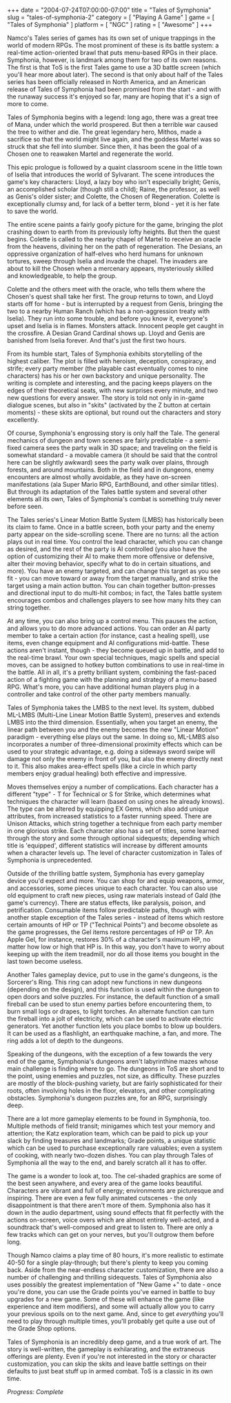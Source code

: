 +++
date = "2004-07-24T07:00:00-07:00"
title = "Tales of Symphonia"
slug = "tales-of-symphonia-2"
category = [ "Playing A Game" ]
game = [ "Tales of Symphonia" ]
platform = [ "NGC" ]
rating = [ "Awesome" ]
+++

Namco's Tales series of games has its own set of unique trappings in the world of modern RPGs. The most prominent of these is its battle system: a real-time action-oriented brawl that puts menu-based RPGs in their place. Symphonia, however, is landmark among them for two of its own reasons. The first is that ToS is the first Tales game to use a 3D battle screen (which you'll hear more about later). The second is that only about half of the Tales series has been officially released in North America, and an American release of Tales of Symphonia had been promised from the start - and with the runaway success it's enjoyed so far, many are hoping that it's a sign of more to come.

Tales of Symphonia begins with a legend: long ago, there was a great tree of Mana, under which the world prospered. But then a terrible war caused the tree to wither and die. The great legendary hero, Mithos, made a sacrifice so that the world might live again, and the goddess Martel was so struck that she fell into slumber. Since then, it has been the goal of a Chosen one to reawaken Martel and regenerate the world.

This epic prologue is followed by a quaint classroom scene in the little town of Iselia that introduces the world of Sylvarant. The scene introduces the game's key characters: Lloyd, a lazy boy who isn't especially bright; Genis, an accomplished scholar (though still a child); Raine, the professor, as well as Genis's older sister; and Colette, the Chosen of Regeneration. Colette is exceptionally clumsy and, for lack of a better term, blond - yet it is her fate to save the world.

The entire scene paints a fairly goofy picture for the game, bringing the plot crashing down to earth from its previously lofty heights. But then the quest begins. Colette is called to the nearby chapel of Martel to receive an oracle from the heavens, divining her on the path of regeneration. The Desians, an oppressive organization of half-elves who herd humans for unknown tortures, sweep through Iselia and invade the chapel. The invaders are about to kill the Chosen when a mercenary appears, mysteriously skilled and knowledgeable, to help the group.

Colette and the others meet with the oracle, who tells them where the Chosen's quest shall take her first. The group returns to town, and Lloyd starts off for home - but is interrupted by a request from Genis, bringing the two to a nearby Human Ranch (which has a non-aggression treaty with Iselia). They run into some trouble, and before you know it, everyone's upset and Iselia is in flames. Monsters attack. Innocent people get caught in the crossfire. A Desian Grand Cardinal shows up. Lloyd and Genis are banished from Iselia forever. And that's just the first two hours.

From its humble start, Tales of Symphonia exhibits storytelling of the highest caliber. The plot is filled with heroism, deception, conspiracy, and strife; every party member (the playable cast eventually comes to nine characters) has his or her own backstory and unique personality. The writing is complete and interesting, and the pacing keeps players on the edges of their theoretical seats, with new surprises every minute, and two new questions for every answer. The story is told not only in in-game dialogue scenes, but also in "skits" (activated by the Z button at certain moments) - these skits are optional, but round out the characters and story excellently.

Of course, Symphonia's engrossing story is only half the Tale. The general mechanics of dungeon and town scenes are fairly predictable - a semi-fixed camera sees the party walk in 3D space; and traveling on the field is somewhat standard - a movable camera (it should be said that the control here can be slightly awkward) sees the party walk over plains, through forests, and around mountains. Both in the field and in dungeons, enemy encounters are almost wholly avoidable, as they have on-screen manifestations (ala Super Mario RPG, EarthBound, and other similar titles). But through its adaptation of the Tales battle system and several other elements all its own, Tales of Symphonia's combat is something truly never before seen.

The Tales series's Linear Motion Battle System (LMBS) has historically been its claim to fame. Once in a battle screen, both your party and the enemy party appear on the side-scrolling scene. There are no turns: all the action plays out in real time. You control the lead character, which you can change as desired, and the rest of the party is AI controlled (you also have the option of customizing their AI to make them more offensive or defensive, alter their moving behavior, specify what to do in certain situations, and more). You have an enemy targeted, and can change this target as you see fit - you can move toward or away from the target manually, and strike the target using a main action button. You can chain together button-presses and directional input to do multi-hit combos; in fact, the Tales battle system encourages combos and challenges players to see how many hits they can string together.

At any time, you can also bring up a control menu. This pauses the action, and allows you to do more advanced actions. You can order an AI party member to take a certain action (for instance, cast a healing spell), use items, even change equipment and AI configurations mid-battle. These actions aren't instant, though - they become queued up in battle, and add to the real-time brawl. Your own special techniques, magic spells and special moves, can be assigned to hotkey button combinations to use in real-time in the battle. All in all, it's a pretty brilliant system, combining the fast-paced action of a fighting game with the planning and strategy of a menu-based RPG. What's more, you can have additional human players plug in a controller and take control of the other party members manually.

Tales of Symphonia takes the LMBS to the next level. Its system, dubbed ML-LMBS (Multi-Line Linear Motion Battle System), preserves and extends LMBS into the third dimension. Essentially, when you target an enemy, the linear path between you and the enemy becomes the new "Linear Motion" paradigm - everything else plays out the same. In doing so, ML-LMBS also incorporates a number of three-dimensional proximity effects which can be used to your strategic advantage, e.g. doing a sideways sword swipe will damage not only the enemy in front of you, but also the enemy directly next to it. This also makes area-effect spells (like a circle in which party members enjoy gradual healing) both effective and impressive.

Moves themselves enjoy a number of complications. Each character has a different "type" - T for Technical or S for Strike, which determines what techniques the character will learn (based on using ones he already knows). The type can be altered by equipping EX Gems, which also add unique attributes, from increased statistics to a faster running speed. There are Unison Attacks, which string together a technique from each party member in one glorious strike. Each character also has a set of titles, some learned through the story and some through optional sidequests; depending which title is 'equipped', different statistics will increase by different amounts when a character levels up. The level of character customization in Tales of Symphonia is unprecedented.

Outside of the thrilling battle system, Symphonia has every gameplay device you'd expect and more. You can shop for and equip weapons, armor, and accessories, some pieces unique to each character. You can also use old equipment to craft new pieces, using raw materials instead of Gald (the game's currency). There are status effects, like paralysis, poison, and petrification. Consumable items follow predictable paths, though with another staple exception of the Tales series - instead of items which restore certain amounts of HP or TP ("Technical Points") and become obsolete as the game progresses, the Gel items restore percentages of HP or TP. An Apple Gel, for instance, restores 30% of a character's maximum HP, no matter how low or high that HP is. In this way, you don't have to worry about keeping up with the item treadmill, nor do all those items you bought in the last town become useless.

Another Tales gameplay device, put to use in the game's dungeons, is the Sorcerer's Ring. This ring can adopt new functions in new dungeons (depending on the design), and this function is used within the dungeon to open doors and solve puzzles. For instance, the default function of a small fireball can be used to stun enemy parties before encountering them, to burn small logs or drapes, to light torches. An alternate function can turn the fireball into a jolt of electricity, which can be used to activate electric generators. Yet another function lets you place bombs to blow up boulders. It can be used as a flashlight, an earthquake machine, a fan, and more. The ring adds a lot of depth to the dungeons.

Speaking of the dungeons, with the exception of a few towards the very end of the game, Symphonia's dungeons aren't labyrinthine mazes whose main challenge is finding where to go. The dungeons in ToS are short and to the point, using enemies and puzzles, not size, as difficulty. These puzzles are mostly of the block-pushing variety, but are fairly sophisticated for their roots, often involving holes in the floor, elevators, and other complicating obstacles. Symphonia's dungeon puzzles are, for an RPG, surprisingly deep.

There are a lot more gameplay elements to be found in Symphonia, too. Multiple methods of field transit; minigames which test your memory and attention; the Katz exploration team, which can be paid to pick up your slack by finding treasures and landmarks; Grade points, a unique statistic which can be used to purchase exceptionally rare valuables; even a system of cooking, with nearly two-dozen dishes. You can play through Tales of Symphonia all the way to the end, and barely scratch all it has to offer.

The game is a wonder to look at, too. The cel-shaded graphics are some of the best seen anywhere, and every area of the game looks beautiful. Characters are vibrant and full of energy; environments are picturesque and inspiring. There are even a few fully animated cutscenes - the only disappointment is that there aren't more of them. Symphonia also has it down in the audio department, using sound effects that fit perfectly with the actions on-screen, voice overs which are almost entirely well-acted, and a soundtrack that's well-composed and great to listen to. There are only a few tracks which can get on your nerves, but you'll outgrow them before long.

Though Namco claims a play time of 80 hours, it's more realistic to estimate 40-50 for a single play-through; but there's plenty to keep you coming back. Aside from the near-endless character customization, there are also a number of challenging and thrilling sidequests. Tales of Symphonia also uses possibly the greatest implementation of "New Game +" to date - once you're done, you can use the Grade points you've earned in battle to buy upgrades for a new game. Some of these will enhance the game (like experience and item modifiers), and some will actually allow you to carry your previous spoils on to the next game. And, since to get *everything* you'll need to play through multiple times, you'll probably get quite a use out of the Grade Shop options.

Tales of Symphonia is an incredibly deep game, and a true work of art. The story is well-written, the gameplay is exhilarating, and the extraneous offerings are plenty. Even if you're not interested in the story or character customization, you can skip the skits and leave battle settings on their defaults to just beat stuff up in armed combat. ToS is a classic in its own time.

<i>Progress: Complete</i>